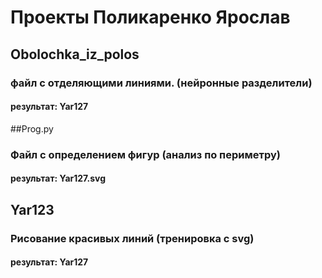 # Проекты Поликаренко Ярослав
## Obolochka_iz_polos 
### файл с отделяющими линиями. (нейронные разделители)
#### результат: Yar127
##Prog.py 
### Файл с определением фигур (анализ по периметру)
#### результат: Yar127.svg
## Yar123
### Рисование красивых линий (тренировка с svg)
#### результат: Yar127